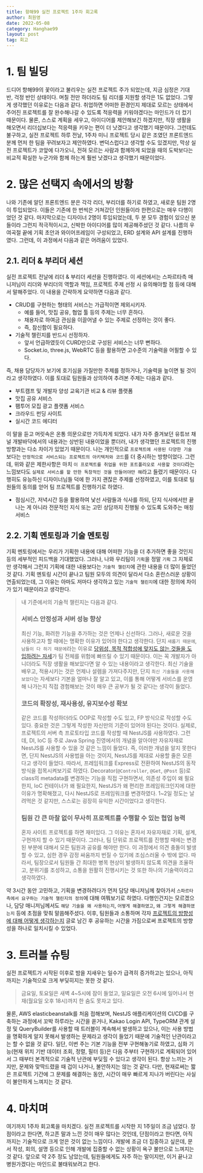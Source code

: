 ```yaml
---
title: 항해99 실전 프로젝트 1주차 회고록
author: 최원영
date: 2022-05-08
category: Hanghae99
layout: post
tag: 회고
---
```


# 1. 팀 빌딩

드디어 항해99의 꽃이라고 불리우는 실전 프로젝트 주가 되었는데, 지금 심정은 기대 반, 걱정 반인 상태이다. 며칠 전만 하더라도 팀 리더를 지원할 생각은 1도 없었다. 그렇게 생각했던 이유로는 다음과 같다. 취업하면 어떠한 환경인지 제대로 모르는 상태에서 주어진 프로젝트를 잘 완수해나갈 수 있도록 적응력을 키워야겠다는 마인드가 더 컸기 때문이다. 물론, 스스로 계획을 세우고, 아이디어를 제안해보긴 하겠지만, 직장 생활을 해오면서 리더십보다는 적응력을 키우는 편이 더 낫겠다고 생각했기 때문이다. 그런데도 불구하고, 실전 프로젝트 하루 전날, 1주차 미니 프로젝트 당시 같은 조였던 프론트엔드 분께 먼저 한 팀을 꾸려보자고 제안하였다. 변덕스럽다고 생각할 수도 있겠지만, 막상 실전 프로젝트가 코앞에 다가오니, 전혀 모르는 사람과 함께하게 되었을 때의 도박보다는 비교적 확실한 누군가와 함께 하는게 훨씬 낫겠다고 생각했기 때문이었다.

# 2. 많은 선택지 속에서의 방황

나와 기존에 알던 프론트엔드 분은 각각 리더, 부리더를 하기로 하였고, 새로운 팀원 2명이 투입되었다. 이들은 기존에 한 번씩은 거쳐갔던 인원들이라 한편으로는 매우 다행이었던 것 같다. 마지막으로는 디자이너 2명이 투입되었는데, 두 분 모두 경험이 있으신 분들이라 그런지 적극적이시고, 신박한 아이디어를 많이 제공해주셨던 것 같다. 나름의 우여곡절 끝에 기획 초안과 와이어프레임이 구성되었고, ERD 설계와 API 설계를 진행하였다. 그런데, 이 과정에서 다음과 같은 어려움이 있었다.

## 2.1. 리더 & 부리더 세션

실전 프로젝트 전날에 리더 & 부리더 세션을 진행하였다. 이 세션에서는 스파르타측 매니저님이 리더와 부리더의 역할과 책임, 프로젝트 주제 선정 시 유의해야할 점 등에 대해서 말해주었다. 이 내용을 간략하게 요약하면 다음과 같다.

- CRUD를 구현하는 형태의 서비스는 가급적이면 제외시키자.
  - 예를 들어, 맛집 공유, 협업 툴 등의 주제는 너무 흔하다.
  - 채용자로 하여금 관심을 이끌어낼 수 있는 주제로 선정하는 것이 좋다.
  - 즉, 참신함이 필요하다.
- 기술적 챌린지를 반드시 선정하자.
  - 앞서 언급하였듯이 CURD만으로 구성된 서비스는 너무 뻔하다.
  - Socket.io, three.js, WebRTC 등을 활용하면 고수준의 기술력을 어필할 수 있다.

즉, 채용 담당자가 보기에 호기심을 가질만한 주제를 정하거나, 기술력을 높이면 될 것이라고 생각하였다. 이를 토대로 팀원들과 상의하여 추려본 주제는 다음과 같다.

- 부트캠프 및 개발자 양성 교육기관 비교 & 리뷰 플랫폼
- 맛집 공유 서비스
- 팸투어 모집 광고 플랫폼 서비스
- 크라우드 펀딩 사이트
- 실시간 코드 에디터

이 말을 듣고 머릿속은 온통 의문으로만 가득차게 되었다. 내가 자주 즐겨보던 유튜브 채널 개발바닥에서의 내용과는 상반된 내용이었을 뿐더러, 내가 생각했던 프로젝트의 진행 방향과는 다소 차이가 있었기 때문이다. 나는 개인적으로 `프로젝트에 사용된 다양한 기술`보다는 `안정적으로 서비스되는 프로젝트의 아키텍처와 코드`를 더 중시하는 방향이었다. 그런데, 위와 같은 제한사항은 마치 `이 프로젝트를 취업을 위한 포트폴리오로 사용할 것이다`라는 느낌보다도 `실제로 서비스를 할 만한 독창적인 것을 만들어야만 해`라고 들렸기 때문이다. 다행히도 유능하신 디자이너님들 덕에 한 가지 괜찮은 주제를 선정하였고, 이를 토대로 팀원들의 동의를 얻어 팀 프로젝트를 진행하기로 하였다.

- 점심시간, 저녁시간 등을 활용하여 낯선 사람들과 식사를 하되, 단지 식사에서만 끝나는 게 아니라 전문적인 지식 또는 고민 상담까지 진행될 수 있도록 도와주는 매칭 서비스

## 2.2. 기획 멘토링과 기술 멘토링

기획 멘토링에서는 우리가 기획한 내용에 대해 어떠한 기능을 더 추가하면 좋을 것인지 등의 세부적인 피드백을 기대했었다. 그러나, 나와 우리팀이 `기획`을 정말 `기획` 그 자체로만 생각해서 그런지 기획에 대한 내용보다는 `기술적 챌린지`에 관한 내용을 더 많이 들었던 것 같다. 기획 멘토링 시간이 끝나고 팀원 모두의 의견이 달라서 다소 혼란스러운 상황이 연출되었는데, 그 이유는 아마도 저마다 생각하고 있는 `기술적 챌린지`에 대한 정의에 차이가 있기 때문이라고 생각한다.

> 내 기준에서의 기술적 챌린지는 다음과 같다.
>
> ### 서비스 안정성과 서버 성능 향상
>
> 최신 기능, 화려한 기능을 추가하는 것은 언제나 신선하다. 그러나, 새로운 것을 사용하고자 할 때에는 명확한 이유가 있어야 한다고 생각한다. 단지 `새롭기 때문에`, `남들이 다 하기 때문에`라는 이유로 [당위성, 목적 적합성에 맞지도 않는 것들을 도입하려는 자세](https://lazygyu.net/blog/hype_driven_development)가 팀 전체를 위험에 빠뜨릴 수 있기 때문이다. 이는 꼭 개발자가 아니더라도 직장 생활을 해보았다면 알 수 있는 내용이라고 생각한다. 최신 기술을 배우고, 적용시키는 것은 언제나 설렘을 가져다주지만, 단지 `최신 기술들을 사용해보았다`는 자세보다 기본을 얼마나 잘 알고 있고, 이를 통해 어떻게 서비스를 운영해 나가는지 직접 경험해보는 것이 매우 큰 공부가 될 것 같다는 생각이 들었다.
>
> ### 코드의 확장성, 재사용성, 유지보수성 확보
>
> 같은 코드를 작성하더라도 OOP로 작성할 수도 있고, FP 방식으로 작성할 수도 있다. 중요한 것은 그렇게 작성한 자신만의 기준이 있어야 된다는 것이다. 실제로, 프로젝트의 서버 측 프로토타입 코드를 작성할 때 NestJS를 사용하였다. 그런데, DI, IoC 등 주로 Java Spring 진영에서의 개념을 알아야만 자유자재로 NestJS를 사용할 수 있을 것 같은 느낌이 들었다. 즉, 이러한 개념을 알지 못한다면, 단지 NestJS의 사용법을 아는 것이지, NestJS를 제대로 사용할 줄은 모른다고 생각이 들었다. 따라서, 프레임워크를 Express로 전환하여 NestJS의 동작 방식을 접목시켜보기로 하였다. Decorator(`@Controller`, `@Get`, `@Post` 등)로 class의 metadata를 변경하는 기능을 직접 구현하면서, 의존성 주입이 왜 필요한지, IoC 컨테이너가 왜 필요한지, NestJS가 왜 편리한 프레임워크인지에 대한 이유가 명확해졌고, 다시 NestJS로 프레임워크를 변경하였다. 1~2일 정도는 날려먹은 것 같지만, 스스로는 굉장히 유익한 시간이었다고 생각한다.
>
> ### 팀원 간 큰 마찰 없이 무사히 프로젝트를 수행할 수 있는 협업 능력
>
> 혼자 사이트 프로젝트를 하면 재미있다. 그 이유는 혼자서 자유자재로 기획, 설계, 구현까지 할 수 있기 때문이다. 그러나, 팀 단위로 프로젝트를 진행할 때에는 변경된 부분에 대해서 모든 팀원과 공유를 해야만 한다. 이 과정에서 의견 충돌이 발생할 수 있고, 심한 경우 감정 싸움까지 번질 수 있기에 조심스러울 수 밖에 없다. 따라서, 팀장으로서 팀원들 간 최대한 병목 현상이 발생하지 않도록 의견을 조율하고, 분위기를 조성하고, 소통을 원활히 진행시키는 것 또한 하나의 기술력이라고 생각하였다.

약 3시간 동안 고민하고, 기획을 변경하려다가 먼저 담당 매니저님께 찾아가서 `스파르타 측에서 요구하는 기술적 챌린지의 정의`에 대해 여쭤보기로 하였다. 다행인건지는 모르겠으나, 담당 매니저님께서도 `해당 기술을 왜 사용하는지`, `어떻게 해결하였고`, `왜 그렇게 해결하였는지` 등에 초점을 맞춰 말씀해주셨다. 이후, 팀원들과 소통하며 각자 [프로젝트의 방향성에 대해 어떻게 생각하는지](https://choewy.github.io/gitbook/hanghae99/1) 글로 남긴 후 공유하는 시간을 가짐으로써 프로젝트의 방향성을 하나로 일치시킬 수 있었다.

# 3. 트러블 슈팅

실전 프로젝트가 시작된 이후로 밤을 지새우는 일수가 급격히 증가하고는 있으나, 아직까지는 기술적으로 크게 부딪히지는 못한 것 같다.

> 금요일, 토요일은 새벽 4~5시에 잠이 들었고, 일요일은 오전 6시에 일어나서 현재(월요일 오후 18시)까지 한 숨도 못자고 있다.

물론, AWS elasticbeanstalk를 처음 접해보며, NestJS 애플리케이션의 CI/CD를 구축하는 과정에서 꼬박 하루라는 시간을 쏟거나, Kakao Login API, TypeORM 관계 설정 및 QueryBuilder를 사용할 때 트러블이 계속해서 발생하고 있으나, 이는 사용 방법을 명확하게 알지 못해서 발생하는 문제라고 생각이 들었기 때문에 기술적인 난관이라고는 할 수 없을 것 같다. 일단, 이번 주는 기본 기능을 전부 구현해놓기로 하였고, 심화 기능(현재 위치 기반 데이터 조회, 정렬, 필터 등)은 다음 주부터 구현하기로 계획되어 있어서 그 때부터 본격적으로 기술적 난관에 부딪힐 수 있다고 생각이 된다. 항상 느끼는 거지만, 문제와 맞딱드렸을 때 겁이 나거나, 불안하지는 않는 것 같다. 다만, 현재로써는 짧은 프로젝트 기간에 그 문제를 해결하는 동안, 시간이 매우 빠르게 지나가 버린다는 사실이 불안하게 느껴지는 것 같다.

# 4. 마치며

여기까지 1주차 회고록을 마치겠다. 실전 프로젝트를 시작한 지 1주일이 조금 넘었다. 장점이라고 한다면, 하고픈 말과 느낀 것이 매우 많다는 것인데, 단점이라고 한다면, 아직까지는 기술적으로 크게 얻은 것이 없는 느낌이다. 개발에 조금 더 집중하고 싶은데, 문서 작성, 회의, 설명 등으로 인해 개발에 집중할 수 없는 상황이 욕구 불만으로 느껴지는 것 같다. 앞으로 약 2주 정도 남았는데, 팀원들에게도 자주 하는 말이지만, 이거 끝나고 병원가겠다는 마인드로 불태워보려고 한다.
